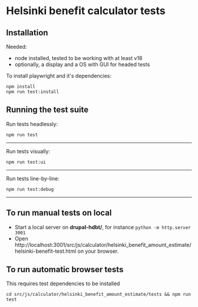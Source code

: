 # Helsinki benefit calculator tests

## Installation

Needed:

* node installed, tested to be working with at least v18
* optionally, a display and a OS with GUI for headed tests

To install playwright and it's dependencies:

```
npm install
npm run test:install
```

## Running the test suite

Run tests headlessly:

```
npm run test
```

---

Run tests visually:

```
npm run test:ui
```

---

Run tests line-by-line:

```
npm run test:debug
```

---

## To run manual tests on local

* Start a local server on **drupal-hdbt/**, for instance `python -m http.server 3001`
* Open http://localhost:3001/src/js/calculator/helsinki_benefit_amount_estimate/helsinki-benefit-test.html on your browser.

## To run automatic browser tests
This requires test dependencies to be installed

`cd src/js/calculator/helsinki_benefit_amount_estimate/tests && npm run test`
